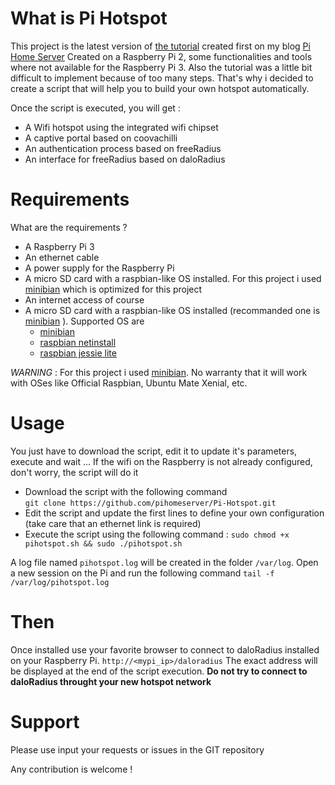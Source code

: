 What is Pi Hotspot
==================

This project is the latest version of [the tutorial](http://www.pihomeserver.fr/2015/08/05/raspberry-pi-coovachilli-et-freeradius-pour-un-hotspot-wifi-avec-portail-captif/) created first on my blog [Pi Home Server](http://www.pihomeserver.fr)
Created on a Raspberry Pi 2, some functionalities and tools where not available for the Raspberry Pi 3. Also the tutorial was a little bit difficult to 
implement because of too many steps. That's why i decided to create a script that will help you to build your own hotspot automatically.

Once the script is executed, you will get :
- A Wifi hotspot using the integrated wifi chipset
- A captive portal based on coovachilli
- An authentication process based on freeRadius
- An interface for freeRadius based on daloRadius

Requirements
============

What are the requirements ? 
- A Raspberry Pi 3
- An ethernet cable
- A power supply for the Raspberry Pi
- A micro SD card with a raspbian-like OS installed. For this project i used [minibian](https://minibianpi.wordpress.com/) which is optimized
for this project
- An internet access of course
- A micro SD card with a raspbian-like OS installed (recommanded one is [minibian](https://minibianpi.wordpress.com/) ). Supported OS are 
  - [minibian](https://minibianpi.wordpress.com/)
  - [raspbian netinstall](https://github.com/debian-pi/raspbian-ua-netinst)
  - [raspbian jessie lite](https://www.raspberrypi.org/downloads/raspbian/)

_WARNING_ : For this project i used [minibian](https://minibianpi.wordpress.com/). No warranty that it will work with OSes like Official Raspbian, Ubuntu Mate Xenial, etc.

Usage
=====

You just have to download the script, edit it to update it's parameters, execute and wait ... If the wifi on the Raspberry is not already configured, don't worry, the script will do it

- Download the script with the following command   
` git clone https://github.com/pihomeserver/Pi-Hotspot.git `
- Edit the script and update the first lines to define your own configuration (take care that an ethernet link is required)
- Execute the script using the following command :
` sudo chmod +x pihotspot.sh && sudo ./pihotspot.sh `

A log file named `pihotspot.log` will be created in the folder `/var/log`. Open a new session on the Pi and run the following command `tail -f /var/log/pihotspot.log`

Then
=====
Once installed use your favorite browser to connect to daloRadius installed on your Raspberry Pi. 
` http://<mypi_ip>/daloradius `
The exact address will be displayed at the end of the script execution.
**Do not try to connect to daloRadius throught your new hotspot network**

Support
=======

Please use input your requests or issues in the GIT repository 

Any contribution is welcome !
